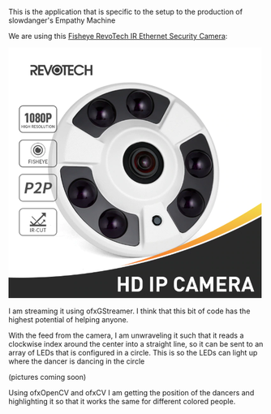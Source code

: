 
This is the application that is specific to the setup to the production of slowdanger's Empathy Machine

We are using this [Fisheye RevoTech IR Ethernet Security Camera](https://www.aliexpress.com/item/Fisheye-FHD-1920-x-1080P-2-0MP-6-Array-LED-IR-Night-Vision-Panoramic-IP-Camera/32799381124.html?spm=a2g0s.13010208.99999999.265.3d7c3c007XJ1qu):

![](imagesForREADME/cam.png)

I am streaming it using ofxGStreamer. I think that this bit of code has the highest potential of helping anyone. 

With the feed from the camera, I am unwraveling it such that it reads a clockwise index around the center into a straight line, so it can be sent to an array of LEDs that is configured in a circle. This is so the LEDs can light up where the dancer is dancing in the circle 

(pictures coming soon)

Using ofxOpenCV and ofxCV I am getting the position of the dancers and highlighting it so that it works the same for different colored people. 